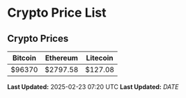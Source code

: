# Crypto Price List

## Crypto Prices
| Bitcoin | Ethereum | Litecoin |
| ------- | -------- | -------- |
| $96370 | $2797.58 | $127.08 |
**Last Updated:** 2025-02-23 07:20 UTC
**Last Updated:** $DATE$
